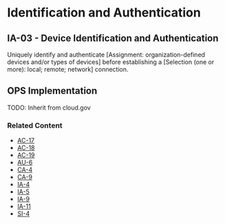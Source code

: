 # Identification and Authentication
## IA-03 - Device Identification and Authentication

Uniquely identify and authenticate [Assignment: organization-defined devices and/or types of devices] before establishing a [Selection (one or more): local; remote; network] connection.

## OPS Implementation

TODO: Inherit from cloud.gov

### Related Content

* [AC-17](../ac-17/index.md)
* [AC-18](../ac-18/index.md)
* [AC-19](../ac-19/index.md)
* [AU-6](../au-06/index.md)
* [CA-4](../ca-03/index.md)
* [CA-9](../ca-09/index.md)
* [IA-4](../ia-04/index.md)
* [IA-5](../ia-05/index.md)
* [IA-9](../ia-09/index.md)
* [IA-11](../ia-11/index.md)
* [SI-4](../si-4/index.md)
